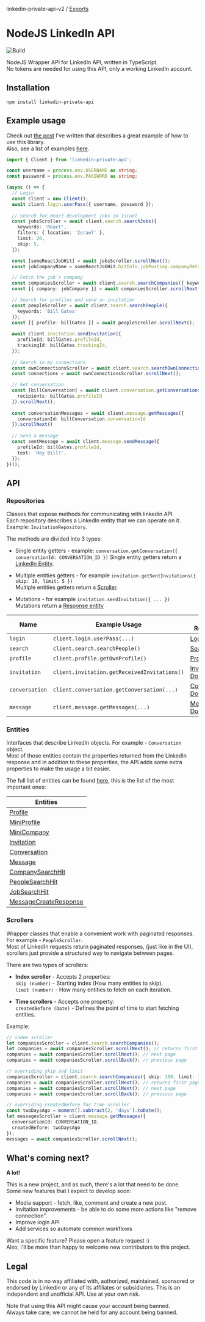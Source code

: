 linkedin-private-api-v2 / [Exports](modules.md)

# NodeJS LinkedIn API
![Build](https://github.com/eilonmore/linkedin-private-api/workflows/Build/badge.svg?branch=master)

NodeJS Wrapper API for LinkedIn API, written in TypeScript.  
No tokens are needed for using this API, only a working LinkedIn account.

## Installation

```
npm install linkedin-private-api
```

## Example usage
Check out [the post](https://codeburst.io/how-i-nailed-a-job-with-this-nodejs-linkedin-bot-6fcada2afbe1) I've written that describes a great example of how to use this library.  
Also, see a list of examples [here](https://github.com/eilonmore/linkedin-private-api/tree/master/examples).
```typescript
import { Client } from 'linkedin-private-api';

const username = process.env.USERNAME as string;
const password = process.env.PASSWORD as string;

(async () => {
  // Login
  const client = new Client();
  await client.login.userPass({ username, password });
  
  // Search for React development jobs in Israel
  const jobsScroller = await client.search.searchJobs({
    keywords: 'React',
    filters: { location: 'Israel' },
    limit: 20,
    skip: 5,
  });

  const [someReactJobHit] = await jobsScroller.scrollNext();
  const jobCompanyName = someReactJobHit.hitInfo.jobPosting.companyDetails.company.name;

  // Fetch the job's company
  const companiesScroller = await client.search.searchCompanies({ keywords: jobCompanyName });
  const [{ company: jobCompany }] = await companiesScroller.scrollNext();

  // Search for profiles and send an invitation
  const peopleScroller = await client.search.searchPeople({
    keywords: 'Bill Gates'
  });
  const [{ profile: billGates }] = await peopleScroller.scrollNext();
  
  await client.invitation.sendInvitation({
    profileId: billGates.profileId,
    trackingId: billGates.trackingId,
  });
  
  // Search in my connections
  const ownConnectionsScroller = await client.search.searchOwnConnections({ keywords: 'Bill Gates', limit: 1 });
  const connections = await ownConnectionsScroller.scrollNext();

  // Get conversation
  const [billConversation] = await client.conversation.getConversations({
    recipients: billGates.profileId
  }).scrollNext();
 
  const conversationMessages = await client.message.getMessages({
    conversationId: billConversation.conversationId
  }).scrollNext()
 
  // Send a message
  const sentMessage = await client.message.sendMessage({
    profileId: billGates.profileId,
    text: 'Hey Bill!',
  });
})();
```

## API
### Repositories

Classes that expose methods for communicating with linkedin API.  
Each repository describes a LinkedIn entity that we can operate on it. Example: ``InvitationRepository``.  

The methods are divided into 3 types:  
* Single entity getters - example: ``conversation.getConversation({ conversationId: CONVERSATION_ID })`` 
Single entity getters return a [LinkedIn Entity](#entities).  

* Multiple entities getters - for example ``invitation.getSentInvitations({ skip: 10, limit: 5 })``  
Multiple entities getters return a [Scroller](#scrollers).  

* Mutations - for example ``invitation.sendInvitation({ ... })``  
Mutations return a [Response entity](#entities)

|Name|Example Usage|Docs Reference|
|-|-|-|
|`login`|`client.login.userPass(...)`|[Login Docs](https://github.com/eilonmore/linkedin-private-api/blob/master/docs/classes/_src_core_login_.login.md)|
|`search`|`client.search.searchPeople()`|[Search Docs](https://github.com/eilonmore/linkedin-private-api/blob/master/docs/classes/_src_repositories_search_repository_.searchrepository.md)|
|`profile`|`client.profile.getOwnProfile()`|[Profile Docs](https://github.com/eilonmore/linkedin-private-api/blob/master/docs/classes/_src_repositories_profile_repository_.profilerepository.md)|
|`invitation`|`client.invitation.getReceivedInvitations()`|[Invitation Docs](https://github.com/eilonmore/linkedin-private-api/blob/master/docs/classes/_src_repositories_invitation_repository_.invitationrepository.md)|
|`conversation`|`client.conversation.getConversation(...)`|[Conversation Docs](https://github.com/eilonmore/linkedin-private-api/blob/master/docs/classes/_src_repositories_conversation_repository_.conversationrepository.md)|
|`message`|`client.message.getMessages(...)`|[Message Docs](https://github.com/eilonmore/linkedin-private-api/blob/master/docs/classes/_src_repositories_message_repository_.messagerepository.md)|

### Entities 
Interfaces that describe LinkedIn objects. For example - ``Conversation`` object.  
Most of those entities contain the properties returned from the LinkedIn response and in addition to these properties, the API adds some extra properties to make the usage a bit easier.

The full list of entities can be found [here](https://github.com/eilonmore/linkedin-private-api/blob/master/docs/modules/_src_entities_index_.md#attributetext), this is the list of the most important ones:

|Entities|
|-|
|[Profile](https://github.com/eilonmore/linkedin-private-api/blob/master/docs/interfaces/_src_entities_profile_entity_.profile.md)|
|[MiniProfile](https://github.com/eilonmore/linkedin-private-api/blob/master/docs/interfaces/_src_entities_mini_profile_entity_.miniprofile.md)|
|[MiniCompany](https://github.com/eilonmore/linkedin-private-api/blob/conversation-id/docs/interfaces/_src_entities_mini_company_entity_.minicompany.md)|
|[Invitation](https://github.com/eilonmore/linkedin-private-api/blob/master/docs/interfaces/_src_entities_invitation_entity_.invitation.md)|
|[Conversation](https://github.com/eilonmore/linkedin-private-api/blob/master/docs/interfaces/_src_entities_conversation_entity_.conversation.md)|
|[Message](https://github.com/eilonmore/linkedin-private-api/blob/master/docs/interfaces/_src_entities_message_event_entity_.messageevent.md)|
|[CompanySearchHit](https://github.com/eilonmore/linkedin-private-api/blob/master/docs/interfaces/_src_entities_company_search_hit_entity_.companysearchhit.md)|
|[PeopleSearchHit](https://github.com/eilonmore/linkedin-private-api/blob/master/docs/interfaces/_src_entities_people_search_hit_entity_.peoplesearchhit.md)|
|[JobSearchHit](https://github.com/eilonmore/linkedin-private-api/blob/master/docs/modules/_src_entities_job_search_hit_entity_.md)|
|[MessageCreateResponse](https://github.com/eilonmore/linkedin-private-api/blob/master/docs/interfaces/_src_entities_message_create_response_entity_.messageeventcreateresponse.md)|

### Scrollers
Wrapper classes that enable a convenient work with paginated responses. For example - ``PeopleScroller``.  
Most of LinkedIn requests return paginated responses, (just like in the UI), scrollers just provide a structured way to navigate between pages.  

There are two types of scrollers:  
* **Index scroller** - Accepts 2 properties:  
``skip (number)`` - Starting index (How many entities to skip).  
``limit (number)`` - How many entities to fetch on each iteration.

* **Time scrollers** - Accepts one property:  
``createdBefore (Date)`` - Defines the point of time to start fetching entities.

Example:
```typescript
// index scroller
let companiesScroller = client.search.searchCompanies(); 
let companies = await companiesScroller.scrollNext(); // returns first page with 10 results
companies = await companiesScroller.scrollNext(); // next page
companies = await companiesScroller.scrollBack(); // previous page

// overriding skip and limit
companiesScroller = client.search.searchCompanies({ skip: 100, limit: 1 }); 
companies = await companiesScroller.scrollNext(); // returns first page with 1 results
companies = await companiesScroller.scrollNext(); // next page
companies = await companiesScroller.scrollBack(); // previous page

// overriding createdBefore for time scroller
const twoDaysAgo = moment().subtract(2, 'days').toDate();
let messagesScroller = client.message.getMessages({
  conversationId: CONVERSATION_ID,
  createdBefore: twoDaysAgo
});
messages = await companiesScroller.scrollNext();
```

## What's coming next?
**A lot!**

This is a new project, and as such, there's a lot that need to be done.  
Some new features that I expect to develop soon:
* Media support - fetch, like, comment and create a new post.
* Invitation improvements - be able to do some more actions like "remove connection".
* Improve login API
* Add services so automate common workflows

Want a specific feature? Please open a feature request :)   
Also, i'll be more than happy to welcome new contributors to this project.

## Legal
This code is in no way affiliated with, authorized, maintained, sponsored or endorsed by Linkedin or any of its affiliates or subsidiaries. This is an independent and unofficial API. Use at your own risk.

Note that using this API might cause your account being banned.  
Always take care; we cannot be held for any account being banned.
